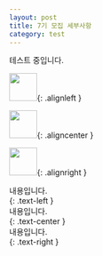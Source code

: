 ```yaml
---
layout: post
title: 7기 모집 세부사항
category: test
---
```


테스트 중입니다. 

<img src="{{ site.avatar }}" width="50" height="50" />{: .alignleft }
  
<img src="{{ site.avatar }}" width="50" height="50" />{: .aligncenter }
  
<img src="{{ site.avatar }}" width="50" height="50" />{: .alignright }



<div>내용입니다.</div>{: .text-left }  
  
<div>내용입니다.</div>{: .text-center }  
  
<div>내용입니다.</div>{: .text-right }  

<style>
img.alignleft{float:left,display: block;} 
img.alignright{float:right,display: block;} 
img.aligncenter{display:block;margin:0 auto}
  
.text-left{text-align:left}
.text-center{text-align:center}
.text-right{text-align:right}
</style>
